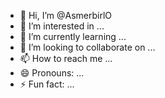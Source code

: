 - 👋 Hi, I’m @AsmerbirlO
- 👀 I’m interested in ...
- 🌱 I’m currently learning ...
- 💞️ I’m looking to collaborate on ...
- 📫 How to reach me ...
- 😄 Pronouns: ...
- ⚡ Fun fact: ...

<!---
AsmerbirlO/AsmerbirlO is a ✨ special ✨ repository because its `README.md` (this file) appears on your GitHub profile.
You can click the Preview link to take a look at your changes.
--->
